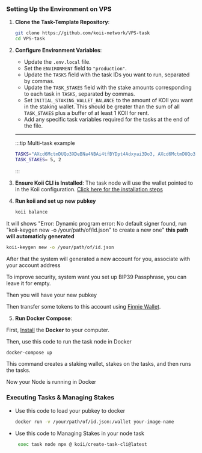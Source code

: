 
### Setting Up the Environment on VPS

1. **Clone the Task-Template Repository**:
   ```bash
   git clone https://github.com/koii-network/VPS-task
   cd VPS-task
   ```

2. **Configure Environment Variables**:
   - Update the `.env.local` file.
   - Set the `ENVIRONMENT` field to `"production"`.
   - Update the `TASKS` field with the task IDs you want to run, separated by commas.
   - Update the `TASK_STAKES` field with the stake amounts corresponding to each task in `TASKS`, separated by commas.
   - Set `INITIAL_STAKING_WALLET_BALANCE` to the amount of KOII you want in the staking wallet. This should be greater than the sum of all `TASK_STAKES` plus a buffer of at least 1 KOII for rent.
   - Add any specific task variables required for the tasks at the end of the file.

   ---

   :::tip Multi-task example
      ```bash
   TASKS="AXcd6MctmDUQo3XDeBNa4NBAi4tfBYDpt4Adxyai3Do3, AXcd6MctmDUQo3XDeBNa4NBAi4tfBYDpt4Adxyai3Do3"
   TASK_STAKES= 5, 2
   ```

   :::

3. **Ensure Koii CLI is Installed**:
   The task node will use the wallet pointed to in the Koii configuration.  [Click here for the installation steps](https://docs.koii.network/develop/command-line-tool/koii-cli/install-cli)

4. **Run koii and set up new pubkey**

   ```bash
   koii balance
   ```
It will shows "Error: Dynamic program error: No default signer found, run "koii-keygen new -o /your/path/of/id.json" to create a new one"
**this path will automaticly generated**

   ```bash
   koii-keygen new -o /your/path/of/id.json
   ```

After that the system will generated a new account for you, associate with your account address

To improve security, system want you set up BIP39 Passphrase, you can leave it for empty.

Then you will have your new pubkey

Then transfer some tokens to this account using [Finnie Wallet](https://chromewebstore.google.com/detail/finnie/cjmkndjhnagcfbpiemnkdpomccnjblmj).

5. **Run Docker Compose**:

First, [Install](https://docs.docker.com/get-docker/) the **Docker** to your computer.

Then, use this code to run the task node in Docker

   ```bash
   docker-compose up
   ```
   This command creates a staking wallet, stakes on the tasks, and then runs the tasks.

Now your Node is running in Docker

### Executing Tasks & Managing Stakes

- Use this code to load your pubkey to docker

   ```bash
   docker run -v /your/path/of/id.json:/wallet your-image-name
   ```
   
- Use this code to Managing Stakes in your node task

   ```bash
    exec task node npx @ koii/create-task-cli@latest
   ```

